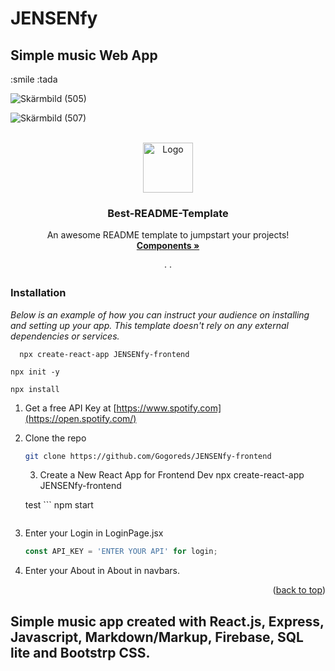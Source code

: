 
# JENSENfy
 <h2>Simple music Web App</h2> 
 :smile   
 :tada

  ![Skärmbild (505)](https://user-images.githubusercontent.com/56717993/188828483-e7d178e9-1980-4393-960e-7ba58878c7ec.png)

 
![Skärmbild (507)](https://user-images.githubusercontent.com/56717993/188828437-dc0a6d92-dcce-4602-9034-8d2b438fe1b6.png)




<!-- Improved compatibility of back to top link: See: https://github.com/Gogoreds/JENSENfy-frontend -->
<a name="readme-top"></a>
<a name="Jensenfy"></a>

<!--
*** Thanks for checking out the Best-README-Template. If you have a suggestion
*** that would make this better, please fork the repo and create a pull request
*** or simply open an issue with the tag "enhancement".
*** Don't forget to give the project a star!
*** Thanks again! Now go create something AMAZING! :D
-->

<!-- PROJECT -->
<br />
<div align="center">
  <a href="https://github.com/Gogoreds/JENSENfy-frontend"><strong">
    <img src="images/logo.png" alt="Logo" width="80" height="80">
  </a>

  <h3 align="center">Best-README-Template</h3>

  <p align="center">
    An awesome README template to jumpstart your projects!
    <br />
    <a href="https://github.com/Gogoreds/JENSENfy-frontend/blob/main/README.md#readme-top"><strong>Components »</strong></a>
    <br />
    <br />
    ·  ·
  </p>
</div>


 ### Installation

_Below is an example of how you can instruct your audience on installing and setting up your app. This template doesn't rely on any external dependencies or services._
```
  npx create-react-app JENSENfy-frontend
  ```

   ```
  npx init -y
  ```

  ```
  npx install
  ```


1. Get a free API Key at [https://www.spotify.com](https://open.spotify.com/)


2. Clone the repo
   ```sh
   git clone https://github.com/Gogoreds/JENSENfy-frontend
   ```
	3. Create a New React App for Frontend Dev
	npx create-react-app JENSENfy-frontend

	test   ```
   npm start
   ```
3. Enter your Login in LoginPage.jsx
   ```jsx
   const API_KEY = 'ENTER YOUR API' for login;

4. Enter your About in About in navbars. 



<p align="right">(<a href="#readme-top">back to top</a>)</p>



 <h2><JENSENfy - music app/h2>
 Simple music app created with React.js, Express, Javascript, Markdown/Markup, Firebase, SQL lite and Bootstrp CSS. 







